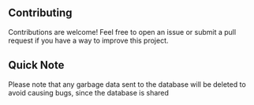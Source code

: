 ## Contributing

Contributions are welcome! Feel free to open an issue or submit a pull request if you have a way to improve this project.

## Quick Note
Please note that any garbage data sent to the database will be deleted to avoid causing bugs, since the database is shared
